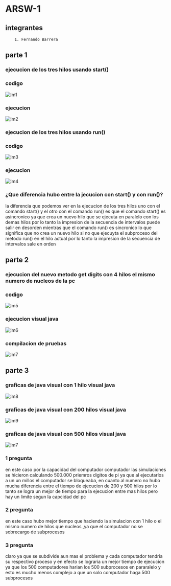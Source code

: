 # ARSW-1

## integrantes
		1. Fernando Barrera
		
## parte 1

### ejecucion de los tres hilos usando start()	

### codigo
![im1](https://github.com/fernando-b15/CNYT-Actividad-Esfera/blob/master/1.PNG)	

### ejecucion
![im2](https://github.com/fernando-b15/CNYT-Actividad-Esfera/blob/master/2.PNG)	

### ejecucion de los tres hilos usando run()


### codigo
![im3](https://github.com/fernando-b15/CNYT-Actividad-Esfera/blob/master/3.PNG)	

### ejecucion
![im4](https://github.com/fernando-b15/CNYT-Actividad-Esfera/blob/master/4.PNG)	

### ¿Que diferencia hubo entre la jecucion con start() y con run()?

la diferencia que podemos ver en la ejecucion de los tres hilos uno con el comando start() y el otro con el comando run() es que el comando start() es asincronico ya que crea un nuevo hilo que se ejecuta en paralelo con los demas hilos por lo tanto la impresion de la secuencia de intervalos puede salir en desorden mientras que el comando run() es sincronico lo que significa que no crea un nuevo hilo si no que ejecuyta el subproceso del metodo run() en el hilo actual por lo tanto la impresion de la secuencia de intervalos sale en orden	


## parte 2

### ejecucion del nuevo metodo get digits con 4 hilos el mismo numero de nucleos de la pc

### codigo
![im5](https://github.com/fernando-b15/CNYT-Actividad-Esfera/blob/master/9.PNG)	

### ejecucion visual java
![im6](https://github.com/fernando-b15/CNYT-Actividad-Esfera/blob/master/8.PNG)	

### compilacion de pruebas

![im7](https://github.com/fernando-b15/CNYT-Actividad-Esfera/blob/master/10.PNG)	

## parte 3

### graficas de java visual con 1 hilo visual java

![im8](https://github.com/fernando-b15/CNYT-Actividad-Esfera/blob/master/5.PNG)	

### graficas de java visual con 200 hilos visual java

![im9](https://github.com/fernando-b15/CNYT-Actividad-Esfera/blob/master/6.PNG)	

### graficas de java visual con 500 hilos visual java

![im7](https://github.com/fernando-b15/CNYT-Actividad-Esfera/blob/master/7.PNG)	

### 1 pregunta

 en este caso por la capacidad del computador computador las simulaciones  se hicieron calculando 500.000 priemros digitos de pi ya que al ejecutarlos a un un millos el computador se bloqueaba, en cuanto al numero no hubo mucha diferencia entre el tiempo de ejecucion de 200 y 500 hilos por lo tanto se logra un mejor de tiempo para la ejecucion entre mas hilos pero hay un limite segun la capcidad del pc

### 2 pregunta 
  en este caso hubo mejor tiempo que haciendo la simulacion con 1 hilo o el mismo numero de hilos que nucleos ,ya que el computador no se sobrecargo de subprocesos
  
### 3 pregunta
 claro ya que se subdivide aun mas el problema y cada computador tendria su respectivo proceso y en efecto se lograria un mejor tiempo de ejecucion ya que los 500 computadores harian los 500 subprocesos en pararalelo y esto es mucho menos complejo a que un solo computador haga 500 subprocesos  
